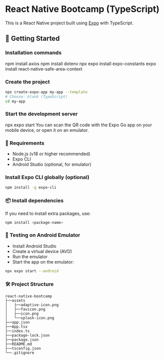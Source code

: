 # React Native Bootcamp (TypeScript)

This is a React Native project built using [Expo](https://expo.dev/) with TypeScript.

## 🚀 Getting Started

### Installation commands
npm install axios
npm install dotenv
npx expo install expo-constants
expo install react-native-safe-area-context



### Create the project

```bash
npx create-expo-app my-app --template
# Choose: blank (TypeScript)
cd my-app
```

### Start the development server
npx expo start
You can scan the QR code with the Expo Go app on your mobile device, or open it on an emulator.

### 📱 Requirements

- Node.js (v18 or higher recommended)
- Expo CLI
- Android Studio (optional, for emulator)

### Install Expo CLI globally (optional)
```bash
npm install -g expo-cli
```

### 📦 Install dependencies
If you need to install extra packages, use:

```bash
npm install <package-name>
```

### 🧪 Testing on Android Emulator
- Install Android Studio
- Create a virtual device (AVD)
- Run the emulator
- Start the app on the emulator:
```bash
npx expo start --android
```

### 🛠 Project Structure
```
react-native-bootcamp
├──assets
│   ├──adaptive-icon.png
│   ├──favicon.png
│   ├──icon.png
│   └──splash-icon.png
├──app.json
├──App.tsx
├──index.ts
├──package-lock.json
├──package.json
├──README.md
├──tsconfig.json
└──.gitignore
```